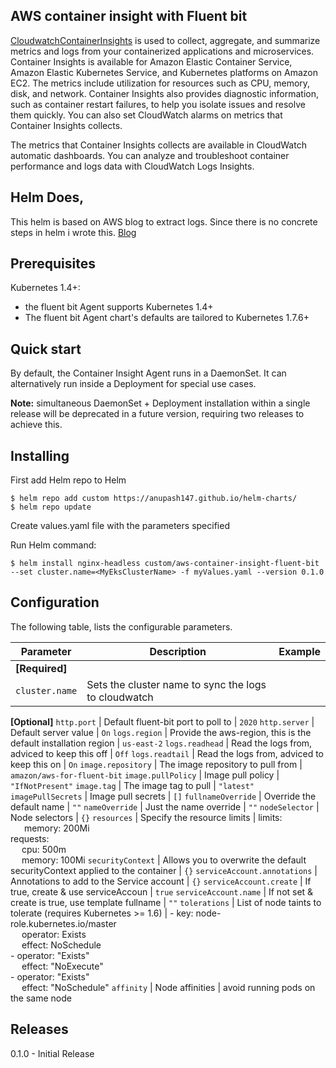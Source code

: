 ## AWS container insight with Fluent bit


[CloudwatchContainerInsights](https://docs.aws.amazon.com/AmazonCloudWatch/latest/monitoring/ContainerInsights.html) is used to collect, aggregate, and summarize metrics and logs from your containerized applications and microservices. Container Insights is available for Amazon Elastic Container Service, Amazon Elastic Kubernetes Service, and Kubernetes platforms on Amazon EC2. The metrics include utilization for resources such as CPU, memory, disk, and network. Container Insights also provides diagnostic information, such as container restart failures, to help you isolate issues and resolve them quickly. You can also set CloudWatch alarms on metrics that Container Insights collects.

The metrics that Container Insights collects are available in CloudWatch automatic dashboards. You can analyze and troubleshoot container performance and logs data with CloudWatch Logs Insights. 

## Helm Does,

This helm is based on AWS blog to extract logs. Since there is no concrete steps in helm i wrote this. [Blog](https://aws.amazon.com/premiumsupport/knowledge-center/cloudwatch-stream-container-logs-eks/)

## Prerequisites

Kubernetes 1.4+:

* the fluent bit Agent supports Kubernetes 1.4+
* The fluent bit Agent chart's defaults are tailored to Kubernetes 1.7.6+

## Quick start

By default, the Container Insight Agent runs in a DaemonSet. It can alternatively run inside a Deployment for special use cases.

**Note:** simultaneous DaemonSet + Deployment installation within a single release will be deprecated in a future version, requiring two releases to achieve this.


## Installing
First add Helm repo to Helm
```console
$ helm repo add custom https://anupash147.github.io/helm-charts/
$ helm repo update
```

Create values.yaml file with the parameters specified  

Run Helm command:  
```console
$ helm install nginx-headless custom/aws-container-insight-fluent-bit --set cluster.name=<MyEksClusterName> -f myValues.yaml --version 0.1.0
```
## Configuration
The following table, lists the configurable parameters.

Parameter | Description                                                                                                                                                                                                                                                                                    | Example
--- |------------------------------------------------------------------------------------------------------------------------------------------------------------------------------------------------------------------------------------------------------------------------------------------------| ---
**[Required]** |
`cluster.name` | Sets the cluster name to sync the logs to cloudwatch                                                                                                                                                                                                                                                                 | 
**[Optional]**
`http.port` | Default fluent-bit port to poll to                                                                                                                                                                                                                                | `2020`
`http.server` | Default server value                                                                                                                                                                                                                                | `On`
`logs.region` | Provide the aws-region, this is the default installation region                                                                                                                                                                                                                               | `us-east-2`
`logs.readhead` | Read the logs from, adviced to keep this off                                                                                                                                                                                                                                | `Off`
`logs.readtail` | Read the logs from, adviced to keep this on                                                                                                                                                                                                                               | `On`
`image.repository` | The image repository to pull from                                                                                                                                                                                                                                | `amazon/aws-for-fluent-bit`
`image.pullPolicy` | Image pull policy | `"IfNotPresent"` 
`image.tag` | The image tag to pull | `"latest"` 
`imagePullSecrets` | Image pull secrets | `[]` 
`fullnameOverride` | Override the default name | `""` 
`nameOverride` | Just the name override | `""` 
`nodeSelector` | Node selectors | `{}`
`resources` | Specify the resource limits | limits:<br> &nbsp;&emsp; memory: 200Mi <br>requests: <br> &emsp; cpu: 500m <br> &emsp; memory: 100Mi
`securityContext` | Allows you to overwrite the default securityContext applied to the container | `{}` 
`serviceAccount.annotations` | Annotations to add to the Service account | `{}` 
`serviceAccount.create` | If true, create & use serviceAccoun | `true`
`serviceAccount.name` | If not set & create is true, use template fullname | `""` 
`tolerations` | List of node taints to tolerate (requires Kubernetes >= 1.6) | - key: node-role.kubernetes.io/master <br> &emsp; operator: Exists <br> &emsp; effect: NoSchedule <br> - operator: "Exists" <br> &emsp; effect: "NoExecute" <br> - operator: "Exists" <br> &emsp;  effect: "NoSchedule" 
`affinity` | Node affinities | avoid running pods on the same node








## Releases

0.1.0 - Initial Release
